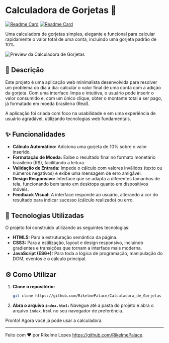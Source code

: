 # Calculadora de Gorjetas 💸
 
[![Readme Card](https://img.shields.io/badge/Projeto-Calculadora%20de%20Gorjetas-brightgreen)](#)
[![Readme Card](https://img.shields.io/badge/Status-Finalizado-blue)](#)
 
Uma calculadora de gorjetas simples, elegante e funcional para calcular rapidamente o valor total de uma conta, incluindo uma gorjeta padrão de 10%.
 
![Preview da Calculadora de Gorjetas](https://i.imgur.com/URL-DA-SUA-IMAGEM.png)

 
## 📝 Descrição
 
Este projeto é uma aplicação web minimalista desenvolvida para resolver um problema do dia a dia: calcular o valor final de uma conta com a adição da gorjeta. Com uma interface limpa e intuitiva, o usuário pode inserir o valor consumido e, com um único clique, obter o montante total a ser pago, já formatado em moeda brasileira (Real).
 
A aplicação foi criada com foco na usabilidade e em uma experiência de usuário agradável, utilizando tecnologias web fundamentais.
 
## ✨ Funcionalidades
 
-   **Cálculo Automático:** Adiciona uma gorjeta de 10% sobre o valor inserido.
-   **Formatação de Moeda:** Exibe o resultado final no formato monetário brasileiro (R$), facilitando a leitura.
-   **Validação de Entrada:** Impede o cálculo com valores inválidos (texto ou números negativos) e exibe uma mensagem de erro amigável.
-   **Design Responsivo:** Interface que se adapta a diferentes tamanhos de tela, funcionando bem tanto em desktops quanto em dispositivos móveis.
-   **Feedback Visual:** A interface responde ao usuário, alterando a cor do resultado para indicar sucesso (cálculo realizado) ou erro.
 
## 🚀 Tecnologias Utilizadas
 
O projeto foi construído utilizando as seguintes tecnologias:
 
-   **HTML5:** Para a estruturação semântica da página.
-   **CSS3:** Para a estilização, layout e design responsivo, incluindo gradientes e transições que tornam a interface mais moderna.
-   **JavaScript (ES6+):** Para toda a lógica de programação, manipulação do DOM, eventos e o cálculo principal.
 
## ⚙️ Como Utilizar
 
1.  **Clone o repositório:**
    ```bash
    git clone https://github.com/RikelmePalace/Calculadora_de_Gorjetas
    ```
2.  **Abra o arquivo `index.html`:**
    Navegue até a pasta do projeto e abra o arquivo `index.html` no seu navegador de preferência.
 
Pronto! Agora você já pode usar a calculadora.
 
---
 
Feito com ❤️ por Rikelme Lopes https://github.com/RikelmePalace.
